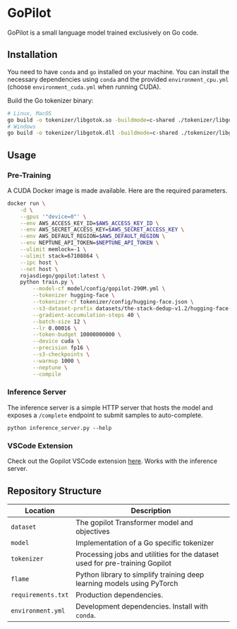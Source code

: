 # GoPilot

GoPilot is a small language model trained exclusively on Go code.

## Installation

You need to have `conda` and `go` installed on your machine. You can install the necessary dependencies using `conda` and the provided `environment_cpu.yml` (choose `environment_cuda.yml` when running CUDA).

Build the Go tokenizer binary:

```bash
# Linux, MacOS
go build -o tokenizer/libgotok.so -buildmode=c-shared ./tokenizer/libgotok.go
# Windows
go build -o tokenizer/libgotok.dll -buildmode=c-shared ./tokenizer/libgotok.go
```

## Usage

### Pre-Training

A CUDA Docker image is made available. Here are the required parameters.

```bash
docker run \
    -d \
    --gpus '"device=0"' \
    --env AWS_ACCESS_KEY_ID=$AWS_ACCESS_KEY_ID \
    --env AWS_SECRET_ACCESS_KEY=$AWS_SECRET_ACCESS_KEY \
    --env AWS_DEFAULT_REGION=$AWS_DEFAULT_REGION \
    --env NEPTUNE_API_TOKEN=$NEPTUNE_API_TOKEN \
    --ulimit memlock=-1 \
    --ulimit stack=67108864 \
    --ipc host \
    --net host \
    rojasdiego/gopilot:latest \
    python train.py \
        --model-cf model/config/gopilot-290M.yml \
        --tokenizer hugging-face \
        --tokenizer-cf tokenizer/config/hugging-face.json \
        --s3-dataset-prefix datasets/the-stack-dedup-v1.2/hugging-face-pretokenized \
        --gradient-accumulation-steps 40 \
        --batch-size 12 \
        --lr 0.00016 \
        --token-budget 10000000000 \
        --device cuda \
        --precision fp16 \
        --s3-checkpoints \
        --warmup 1000 \
        --neptune \
        --compile
```

### Inference Server

The inference server is a simple HTTP server that hosts the model and exposes a `/complete` endpoint to submit samples to auto-complete.

```
python inference_server.py --help
```

### VSCode Extension

Check out the Gopilot VSCode extension [here](https://github.com/rojas-diego/gopilot-vscode-ext). Works with the inference server.

## Repository Structure

| Location           | Description                                                                 |
| ------------------ | --------------------------------------------------------------------------- |
| `dataset`          | The gopilot Transformer model and objectives                                |
| `model`            | Implementation of a Go specific tokenizer                                   |
| `tokenizer`        | Processing jobs and utilities for the dataset used for pre-training Gopilot |
| `flame`            | Python library to simplify training deep learning models using PyTorch      |
| `requirements.txt` | Production dependencies.                                                    |
| `environment.yml`  | Development dependencies. Install with `conda`.                             |
